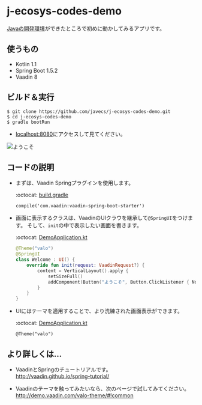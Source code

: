 # j-ecosys-codes-demo
[Javaの開発環境](https://github.com/javecs/j-ecosys)ができたところで初めに動かしてみるアプリです。

## 使うもの
- Kotlin 1.1
- Spring Boot 1.5.2
- Vaadin 8

## ビルド＆実行
```
$ git clone https://github.com/javecs/j-ecosys-codes-demo.git
$ cd j-ecosys-codes-demo
$ gradle bootRun
```
- [localhost:8080](http://localhost:8080/)にアクセスして見てください。

![ようこそ](http://i.imgur.com/LhNHfLo.png)


## コードの説明

- まずは、Vaadin Springプラグインを使用します。 

    :octocat: [build.gradle](https://github.com/javecs/j-ecosys-codes-demo/blob/master/build.gradle#L36)
    ```
    compile('com.vaadin:vaadin-spring-boot-starter')
    ```

- 画面に表示するクラスは、VaadinのUIクラウを継承して`@SpringUI`をつけます。 そして、`init`の中で表示したい画面を書きます。  

    :octocat: [DemoApplication.kt](https://github.com/javecs/j-ecosys-codes-demo/blob/master/src/main/kotlin/com/example/DemoApplication.kt#L22)
    ```Kotlin
    @Theme("valo")
    @SpringUI
    class Welcome : UI() {
        override fun init(request: VaadinRequest?) {
            content = VerticalLayout().apply {
                setSizeFull()
                addComponent(Button("ようこそ", Button.ClickListener { Notification.show("Java エコシステムへ") }))
            }
        }
    }
    ```

- UIにはテーマを適用することで、より洗練された画面表示ができます。

    :octocat: [DemoApplication.kt](https://github.com/javecs/j-ecosys-codes-demo/blob/master/src/main/kotlin/com/example/DemoApplication.kt#L20)
    ```
    @Theme("valo")
    ```
  
## より詳しくは...
- VaadinとSpringのチュートリアルです。  
  http://vaadin.github.io/spring-tutorial/
  
- Vaadinのテーマを触ってみたいなら、次のページで試してみてください。  
  http://demo.vaadin.com/valo-theme/#!common
